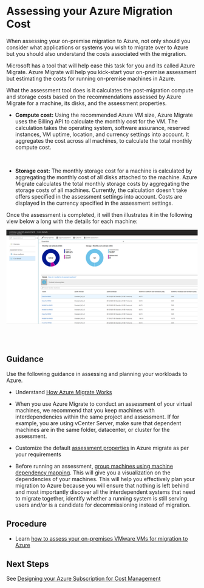 # Assessing your Azure Migration Cost

When assessing your on-premise migration to Azure, not only should you consider what applications or systems you wish to migrate over to Azure but you should also understand the costs associated with the migration.

Microsoft has a tool that will help ease this task for you and its called Azure Migrate. Azure Migrate will help you kick-start your on-premise assessment but estimating the costs for running on-premise machines in Azure.

What the assessment tool does is it calculates the post-migration compute and storage costs based on the recommendations assessed by Azure Migrate for a machine, its disks, and the assessment properties. 

   - **Compute cost:** Using the recommended Azure VM size, Azure Migrate uses the Billing API to calculate the monthly cost for the VM. The calculation takes the operating system, software assurance, reserved instances, VM uptime, location, and currency settings into account. It aggregates the cost across all machines, to calculate the total monthly compute cost.

<br/>
  
   - **Storage cost:** The monthly storage cost for a machine is calculated by aggregating the monthly cost of all disks attached to the machine. Azure Migrate calculates the total monthly storage costs by aggregating the storage costs of all machines. Currently, the calculation doesn't take offers specified in the assessment settings into account.
Costs are displayed in the currency specified in the assessment settings.

Once the assessment is completed, it will then illustrates it in the following view below a long with the details for each machine:

![assessment](https://github.com/alvarovitta/Cost-Management/blob/master/Images/assessment-vm-cost.png)

<br/>
<br/>

## Guidance
Use the following guidance in assessing and planning your workloads to Azure.

- Understand [How Azure Migrate Works](https://docs.microsoft.com/en-us/azure/migrate/migrate-overview#how-does-azure-migrate-work)

- When you use Azure Migrate to conduct an assessment of your virtual machines, we recommend that you keep machines with interdependencies within the same project and assessment. If for example, you are using vCenter Server, make sure that dependent machines are in the same folder, datacenter, or cluster for the assessment. 

- Customize the default [assessment properties](https://docs.microsoft.com/en-us/azure/migrate/how-to-modify-assessment#edit-assessment-properties) in Azure migrate as per your requirements

- Before running an assessment, [group machines using machine dependency mapping](https://docs.microsoft.com/en-us/azure/migrate/how-to-create-group-machine-dependencies#prepare-machines-for-dependency-mapping). This will give you a visualization on the dependencies of your machines. This will help you effectively plan your migration to Azure because you will ensure that nothing is left behind and most importantly discover all the interdependent systems that need to migrate together, identify whether a running system is still serving users and/or is a candidate for decommissioning instead of migration.

## Procedure 

- Learn [how to assess your on-premises VMware VMs for migration to Azure](https://docs.microsoft.com/en-us/azure/migrate/tutorial-assessment-vmware)


## Next Steps
See [Designing your Azure Subscription for Cost Management](https://github.com/alvarovitta/Cost-Management/blob/master/New-3.2-Designing-your-Azure-subscription-for-cost-management.md)
